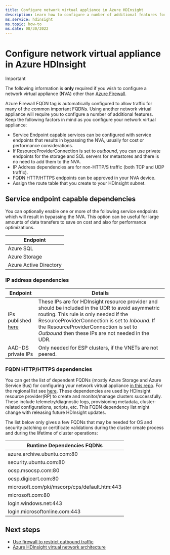```yaml
---
title: Configure network virtual appliance in Azure HDInsight
description: Learn how to configure a number of additional features for your network virtual appliance in Azure HDInsight.
ms.service: hdinsight
ms.topic: how-to
ms.date: 08/30/2022
---
```


# Configure network virtual appliance in Azure HDInsight

> [!Important]
> The following information is **only** required if you wish to configure a network virtual appliance (NVA) other than [Azure Firewall](./hdinsight-restrict-outbound-traffic.md).

Azure Firewall FQDN tag is automatically configured to allow traffic for many of the common important FQDNs. Using another network virtual appliance will require you to configure a number of additional features. Keep the following factors in mind as you configure your network virtual appliance:

* Service Endpoint capable services can be configured with service endpoints that results in bypassing the NVA, usually for cost or performance considerations.
* If ResourceProviderConnection is set to *outbound*, you can use private endpoints for the storage and SQL servers for metastores and there is no need to add them to the NVA.
* IP Address dependencies are for non-HTTP/S traffic (both TCP and UDP traffic).
* FQDN HTTP/HTTPS endpoints can be approved in your NVA device.
* Assign the route table that you create to your HDInsight subnet.

## Service endpoint capable dependencies

You can optionally enable one or more of the following service endpoints which will result in bypassing the NVA. This option can be useful for large amounts of data transfers to save on cost and also for performance optimizations. 

| **Endpoint** |
|---|
| Azure SQL |
| Azure Storage |
| Azure Active Directory |

### IP address dependencies

| **Endpoint** | **Details** |
|---|---|
| IPs published [here](hdinsight-management-ip-addresses.md) | These IPs are for HDInsight resource provider and should be included in the UDR to avoid asymmetric routing. This rule is only needed if the ResourceProviderConnection is set to *Inbound*. If the ResourceProviderConnection is set to *Outbound* then these IPs are not needed in the UDR.  |
| AAD-DS private IPs | Only needed for ESP clusters, if the VNETs are not peered.|


### FQDN HTTP/HTTPS dependencies

You can get the list of dependent FQDNs (mostly Azure Storage and Azure Service Bus) for configuring your network virtual appliance [in this repo](https://github.com/Azure-Samples/hdinsight-fqdn-lists/). For the regional list see [here](https://github.com/Azure-Samples/hdinsight-fqdn-lists/tree/main/Public). These dependencies are used by HDInsight resource provider(RP) to create and monitor/manage clusters successfully. These include telemetry/diagnostic logs, provisioning metadata, cluster-related configurations, scripts, etc. This FQDN dependency list might change with releasing future HDInsight updates.

The list below only gives a few FQDNs that may be needed for OS and security patching or certificate validations during the cluster create process and during the lifetime of cluster operations:

| **Runtime Dependencies FQDNs**                                                          |
|---|
| azure.archive.ubuntu.com:80                                           |
| security.ubuntu.com:80                                                |
| ocsp.msocsp.com:80                                                    |
| ocsp.digicert.com:80                                                  |
| microsoft.com/pki/mscorp/cps/default.htm:443                                      |
| microsoft.com:80                                                      |
|login.windows.net:443                                                  |
|login.microsoftonline.com:443                                          |

## Next steps

* [Use firewall to restrict outbound traffic](./hdinsight-restrict-outbound-traffic.md)
* [Azure HDInsight virtual network architecture](hdinsight-virtual-network-architecture.md)
